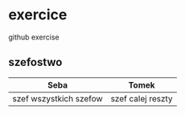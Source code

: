# exercice
github exercise
## szefostwo
| Seba  | Tomek |
| ------------- | ------------- |
| szef wszystkich szefow  | szef calej reszty  |
